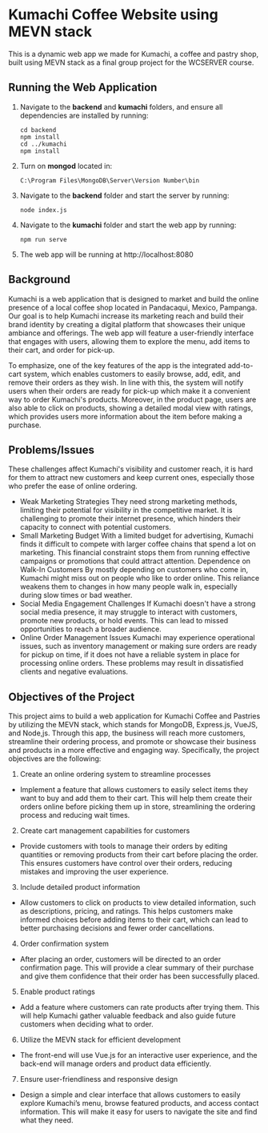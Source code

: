 # Kumachi Coffee Website using MEVN stack
This is a dynamic web app we made for Kumachi, a coffee and pastry shop, built using MEVN stack as a final group project for the WCSERVER course.

## Running the Web Application
1. Navigate to the **backend** and **kumachi** folders, and ensure all dependencies are installed by running:
   ```
   cd backend
   npm install
   cd ../kumachi
   npm install
   ```
2. Turn on **mongod** located in:
   ```
   C:\Program Files\MongoDB\Server\Version Number\bin
   ```
3. Navigate to the **backend** folder and start the server by running:
   ```
   node index.js
   ```
4. Navigate to the **kumachi** folder and start the web app by running:
   ```
   npm run serve
   ```
5. The web app will be running at http://localhost:8080

## Background
Kumachi is a web application that is designed to market and build the online presence of a local coffee shop located in Pandacaqui, Mexico, Pampanga. Our goal is to help Kumachi increase its marketing reach and build their brand identity by creating a digital platform that showcases their unique ambiance and offerings. The web app will feature a user-friendly interface that engages with users, allowing them to explore the menu, add items to their cart, and order for pick-up.

To emphasize, one of the key features of the app is the integrated add-to-cart system, which enables customers to easily browse, add, edit, and remove their orders as they wish. In line with this, the system will notify users when their orders are ready for pick-up which make it a convenient way to order Kumachi's products. Moreover, in the product page, users are also able to click on products, showing a detailed modal view with ratings, which provides users more information about the item before making a purchase. 


## Problems/Issues
These challenges affect Kumachi's visibility and customer reach, it is hard for them to attract new customers and keep current ones, especially those who prefer the ease of online ordering.
- Weak Marketing Strategies
They need strong marketing methods, limiting their potential for visibility in the competitive market. It is challenging to promote their internet presence,  which hinders their capacity to connect with potential customers.
- Small Marketing Budget
With a limited budget for advertising, Kumachi finds it difficult to compete with larger coffee chains that spend a lot on marketing. This financial constraint stops them from running effective campaigns or promotions that could attract attention.
Dependence on Walk-In Customers
By mostly depending on customers who come in, Kumachi might miss out on people who like to order online. This reliance weakens them to changes in how many people walk in, especially during slow times or bad weather.
- Social Media Engagement Challenges
If Kumachi doesn't have a strong social media presence, it may struggle to interact with customers, promote new products, or hold events. This can lead to missed opportunities to reach a broader audience.
- Online Order Management Issues
Kumachi may experience operational issues, such as inventory management or making sure orders are ready for pickup on time, if it does not have a reliable system in place for processing online orders. These problems may result in dissatisfied clients and negative evaluations.

## Objectives of the Project
		
This project aims to build a web application for Kumachi Coffee and Pastries by utilizing the MEVN stack, which stands for MongoDB, Express.js, VueJS, and Node,js. Through this app, the business will reach more customers, streamline their ordering process, and promote or showcase their business and products in a more effective and engaging way. Specifically, the project objectives are the following:

1. Create an online ordering system to streamline processes
- Implement a feature that allows customers to easily select items they want to buy and add them to their cart. This will help them create their orders online before picking them up in store, streamlining the ordering process and reducing wait times.

2. Create cart management capabilities for customers
- Provide customers with tools to manage their orders by editing quantities or removing products from their cart before placing the order. This ensures customers have control over their orders, reducing mistakes and improving the user experience.

3. Include detailed product information
- Allow customers to click on products to view detailed information, such as descriptions, pricing, and ratings. This helps customers make informed choices before adding items to their cart, which can lead to better purchasing decisions and fewer order cancellations.

4. Order confirmation system
- After placing an order, customers will be directed to an order confirmation page. This will provide a clear summary of their purchase and give them confidence that their order has been successfully placed.

5. Enable product ratings
- Add a feature where customers can rate products after trying them. This will help Kumachi gather valuable feedback and also guide future customers when deciding what to order.

6. Utilize the MEVN stack for efficient development
- The front-end will use Vue.js for an interactive user experience, and the back-end will manage orders and product data efficiently.

7. Ensure user-friendliness and responsive design
- Design a simple and clear interface that allows customers to easily explore Kumachi’s menu, browse featured products, and access contact information. This will make it easy for users to navigate the site and find what they need.
